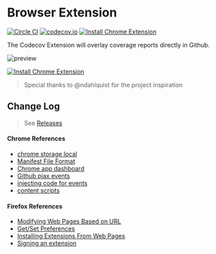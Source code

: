Browser Extension
=================

[![Circle CI](https://img.shields.io/circleci/project/codecov/browser-extension/master.svg)](https://circleci.com/gh/codecov/browser-extension) [![codecov.io](https://img.shields.io/codecov/c/github/codecov/browser-extension.svg)](https://codecov.io/github/codecov/browser-extension) [![Install Chrome Extension](https://img.shields.io/badge/extension-install-blue.svg)](https://chrome.google.com/webstore/detail/codecov-extension/keefkhehidemnokodkdkejapdgfjmijf)

The Codecov Extension will overlay coverage reports directly in Github.

![preview](https://cloud.githubusercontent.com/assets/2041757/6550771/026264e8-c660-11e4-8802-129e13ce18a3.png)

[![Install Chrome Extension](https://cloud.githubusercontent.com/assets/2041757/6681413/18645e44-cca1-11e4-86ce-e562ca841069.png)](https://chrome.google.com/webstore/detail/codecov-extension/keefkhehidemnokodkdkejapdgfjmijf)

> Special thanks to @ndahlquist for the project inspiration

## Change Log
> See [Releases](https://github.com/codecov/browser-extension/releases)


#### Chrome References
- [chrome storage local](https://developer.chrome.com/extensions/storage#property-local)
- [Manifest File Format](https://developer.chrome.com/extensions/manifest)
- [Chrome app dashboard](https://chrome.google.com/webstore/developer/dashboard?hl=en-US)
- [Github pjax events](https://github.com/defunkt/jquery-pjax#events)
- [injecting code for events](http://stackoverflow.com/questions/9515704/building-a-chrome-extension-inject-code-in-a-page-using-a-content-script/9517879#9517879)
- [content scripts](https://developer.chrome.com/extensions/content_scripts)

#### Firefox References
- [Modifying Web Pages Based on URL](https://developer.mozilla.org/en-US/Add-ons/SDK/Tutorials/Modifying_Web_Pages_Based_on_URL)
- [Get/Set Preferences](https://developer.mozilla.org/en-US/Add-ons/SDK/High-Level_APIs/simple-prefs#Getting_and_setting_preferences)
- [Installing Extensions From Web Pages](https://developer.mozilla.org/en-US/docs/Installing_Extensions_and_Themes_From_Web_Pages)
- [Signing an extension](https://developer.mozilla.org/en-US/docs/Signing_an_extension)
